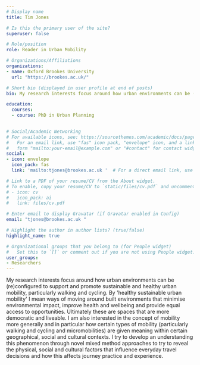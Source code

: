 ```yaml
---
# Display name
title: Tim Jones

# Is this the primary user of the site?
superuser: false

# Role/position
role: Reader in Urban Mobility

# Organizations/Affiliations
organizations:
- name: Oxford Brookes University
  url: "https://brookes.ac.uk/"

# Short bio (displayed in user profile at end of posts)
bio: My research interests focus around how urban environments can be (re)configured to support and promote sustainable and healthy urban mobility, particularly walking and cycling.

education:
  courses:
  - course: PhD in Urban Planning
    

# Social/Academic Networking
# For available icons, see: https://sourcethemes.com/academic/docs/page-builder/#icons
#   For an email link, use "fas" icon pack, "envelope" icon, and a link in the
#   form "mailto:your-email@example.com" or "#contact" for contact widget.
social:
- icon: envelope
  icon_pack: fas
  link: 'mailto:tjones@brookes.ac.uk '  # For a direct email link, use "mailto:test@example.org".

# Link to a PDF of your resume/CV from the About widget.
# To enable, copy your resume/CV to `static/files/cv.pdf` and uncomment the lines below.
# - icon: cv
#   icon_pack: ai
#   link: files/cv.pdf

# Enter email to display Gravatar (if Gravatar enabled in Config)
email: "tjones@brookes.ac.uk "

# Highlight the author in author lists? (true/false)
highlight_name: true

# Organizational groups that you belong to (for People widget)
#   Set this to `[]` or comment out if you are not using People widget.
user_groups:
- Researchers
---
```


My research interests focus around how urban environments can be (re)configured to support and promote sustainable and healthy urban mobility, particularly walking and cycling. By 'healthy sustainable urban mobility' I mean ways of moving around built environments that minimise environmental impact, improve health and wellbeing and provide equal access to opportunities. Ultimately these are spaces that are more democratic and liveable. I am also interested in the concept of mobility more generally and in particular how certain types of mobility (particularly walking and cycling and micromobilities) are given meaning within certain geographical, social and cultural contexts. I try to develop an understanding this phenomenon through novel mixed method approaches to try to reveal the physical, social and cultural factors that influence everyday travel decisions and how this affects journey practice and experience.
